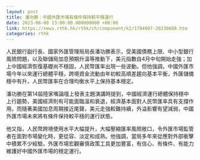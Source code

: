 ```yaml
---
layout: post
title: 潘功勝：中國外匯市場有條件保持較平穩運行
date: 2023-06-08 13:00:00.000000000 +08:00
link: https://news.rthk.hk/rthk/ch/component/k2/1704007-20230608.htm
categories: rthk
---
```


人民銀行副行長、國家外匯管理局局長潘功勝表示，受美國債務上限、中小型銀行風險問題，以及聯儲局加息預期升溫等推動下，美元指數自4月中旬開始走強；加上中國經濟恢復基礎尚不穩固，人民幣匯率出現一些波動。但他強調，中國外匯市場今年以來運行總體平穩，跨境資金流動由年初較高順差趨向基本平衡，外匯儲備穩中有升，人民幣匯率在合理均衡水平上保持基本穩定。

潘功勝在第14屆陸家嘴論壇上發表主題演講時提到，中國經濟運行總體保持穩中上行趨勢，美國經濟則有可能面臨溫和衰退，經濟基本面對人民幣匯率具有支撐作用。而隨著美國加息周期接近尾聲，美元走強較難持續，外溢影響有望減弱，中國外匯市場未來將有條件保持較平穩的運行狀態。

他又指，人民幣跨境使用水平大幅提升，大幅壓縮匯率風險敞口，令外匯市場監管者在面對市場變化時，更從容、淡定和成熟。他強調，當局多年來從應對外部衝擊中積累不少經驗，外匯市場宏觀審慎政策工具更加豐富，有信心、有條件、有能力維護好中國外匯市場的穩定運行。
